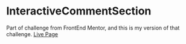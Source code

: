 # InteractiveCommentSection

Part of challenge from FrontEnd Mentor, and this is my version of that challenge. <a href="https://arthurlee945.github.io/InteractiveCommentSection/">Live Page</a>
